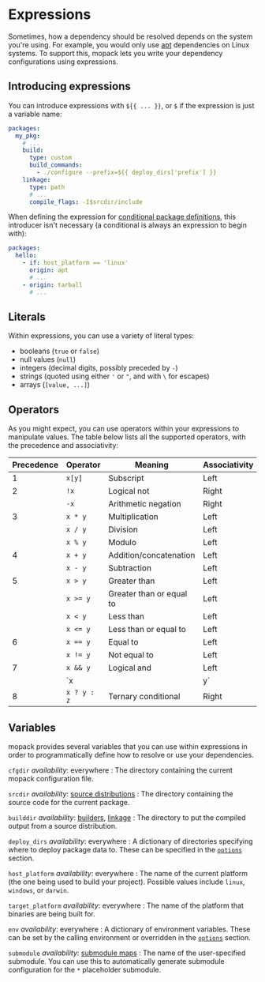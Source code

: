 # Expressions

Sometimes, how a dependency should be resolved depends on the system you're
using. For example, you would only use [apt](packages.md#apt) dependencies on
Linux systems. To support this, mopack lets you write your dependency
configurations using expressions.

## Introducing expressions

You can introduce expressions with `${{ ... }}`, or `$` if the expression is
just a variable name:

```yaml
packages:
  my_pkg:
    # ...
    build:
      type: custom
      build_commands:
        - ./configure --prefix=${{ deploy_dirs['prefix'] }}
    linkage:
      type: path
      # ...
      compile_flags: -I$srcdir/include
```

When defining the expression for [conditional package
definitions](file-structure.md#conditional-package-definitions), this introducer
isn't necessary (a conditional is always an expression to begin with):

```yaml
packages:
  hello:
    - if: host_platform == 'linux'
      origin: apt
      # ...
    - origin: tarball
      # ...
```

## Literals

Within expressions, you can use a variety of literal types:

* booleans (`true` or `false`)
* null values (`null`)
* integers (decimal digits, possibly preceded by `-`)
* strings (quoted using either `'` or `"`, and with `\` for escapes)
* arrays (`[value, ...]`)

## Operators

As you might expect, you can use operators within your expressions to manipulate
values. The table below lists all the supported operators, with the precedence
and associativity:

| Precedence | Operator    | Meaning                  | Associativity |
|------------|-------------|--------------------------|---------------|
| 1          | `x[y]`      | Subscript                | Left          |
| 2          | `!x`        | Logical not              | Right         |
|            | `-x`        | Arithmetic negation      | Right         |
| 3          | `x * y`     | Multiplication           | Left          |
|            | `x / y`     | Division                 | Left          |
|            | `x % y`     | Modulo                   | Left          |
| 4          | `x + y`     | Addition/concatenation   | Left          |
|            | `x - y`     | Subtraction              | Left          |
| 5          | `x > y`     | Greater than             | Left          |
|            | `x >= y`    | Greater than or equal to | Left          |
|            | `x < y`     | Less than                | Left          |
|            | `x <= y`    | Less than or equal to    | Left          |
| 6          | `x == y`    | Equal to                 | Left          |
|            | `x != y`    | Not equal to             | Left          |
| 7          | `x && y`    | Logical and              | Left          |
|            | `x || y`    | Logical or               | Left          |
| 8          | `x ? y : z` | Ternary conditional      | Right         |

## Variables

mopack provides several variables that you can use within expressions in order
to programmatically define how to resolve or use your dependencies.

`cfgdir` <span class="subtitle">*availability*: everywhere</span>
: The directory containing the current mopack configuration file.

`srcdir` <span class="subtitle">*availability*: [source distributions](packages.md#source-distributions)</span>
: The directory containing the source code for the current package.

`builddir` <span class="subtitle">*availability*: [builders](builders.md), [linkage](linkage.md)</span>
: The directory to put the compiled output from a source distribution.

`deploy_dirs` <span class="subtitle">*availability*: everywhere</span>
: A dictionary of directories specifying where to deploy package data to. These
  can be specified in the [`options`](file-structure.md#options) section.

`host_platform` <span class="subtitle">*availability*: everywhere</span>
: The name of the current platform (the one being used to build your project).
  Possible values include `linux`, `windows`, or `darwin`.

`target_platform` <span class="subtitle">*availability*: everywhere</span>
: The name of the platform that binaries are being built for.

`env` <span class="subtitle">*availability*: everywhere</span>
: A dictionary of environment variables. These can be set by the calling
  environment or overridden in the [`options`](file-structure.md#options)
  section.

`submodule` <span class="subtitle">*availability*: [submodule maps](linkage.md)</span>
: The name of the user-specified submodule. You can use this to automatically
  generate submodule configuration for the `*` placeholder submodule.

